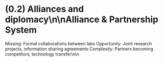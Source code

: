 # (0.2) Alliances and diplomacy\n\nAlliance & Partnership System

Missing: Formal collaborations between labs
Opportunity: Joint research projects, information sharing agreements
Complexity: Partners becoming competitors, technology transfer\n\n<!-- GitHub Issue #194 -->